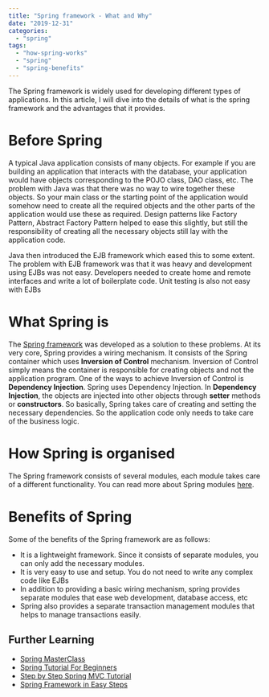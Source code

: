 ```yaml
---
title: "Spring framework - What and Why"
date: "2019-12-31"
categories: 
  - "spring"
tags: 
  - "how-spring-works"
  - "spring"
  - "spring-benefits"
---
```


The Spring framework is widely used for developing different types of applications. In this article, I will dive into the details of what is the spring framework and the advantages that it provides.

# Before Spring

A typical Java application consists of many objects. For example if you are building an application that interacts with the database, your application would have objects corresponding to the POJO class, DAO class, etc. The problem with Java was that there was no way to wire together these objects. So your main class or the starting point of the application would somehow need to create all the required objects and the other parts of the application would use these as required. Design patterns like Factory Pattern, Abstract Factory Pattern helped to ease this slightly, but still the responsibility of creating all the necessary objects still lay with the application code.

Java then introduced the EJB framework which eased this to some extent. The problem with EJB framework was that it was heavy and development using EJBs was not easy. Developers needed to create home and remote interfaces and write a lot of boilerplate code. Unit testing is also not easy with EJBs

# What Spring is

The [Spring framework](https://click.linksynergy.com/deeplink?id=MnzIZAZNE5Y&mid=39197&murl=https%3A%2F%2Fwww.udemy.com%2Fcourse%2Fspring-tutorial-for-beginners%2F) was developed as a solution to these problems. At its very core, Spring provides a wiring mechanism. It consists of the Spring container which uses **Inversion of Control** mechanism. Inversion of Control simply means the container is responsible for creating objects and not the application program. One of the ways to achieve Inversion of Control is **Dependency Injection**. Spring uses Dependency Injection. In **Dependency Injection**, the objects are injected into other objects through **setter** methods or **constructors**. So basically, Spring takes care of creating and setting the necessary dependencies. So the application code only needs to take care of the business logic.

# How Spring is organised

The Spring framework consists of several modules, each module takes care of a different functionality. You can read more about Spring modules [here](spring-modules-explained.md).

# Benefits of Spring

Some of the benefits of the Spring framework are as follows:

- It is a lightweight framework. Since it consists of separate modules, you can only add the necessary modules.
- It is very easy to use and setup. You do not need to write any complex code like EJBs
- In addition to providing a basic wiring mechanism, spring provides separate modules that ease web development, database access, etc
- Spring also provides a separate transaction management modules that helps to manage transactions easily.

## Further Learning

- [Spring MasterClass](https://click.linksynergy.com/deeplink?id=MnzIZAZNE5Y&mid=39197&murl=https%3A%2F%2Fwww.udemy.com%2Fcourse%2Fjava-spring-framework-masterclass%2F) 
- [Spring Tutorial For Beginners](https://click.linksynergy.com/deeplink?id=MnzIZAZNE5Y&mid=39197&murl=https%3A%2F%2Fwww.udemy.com%2Fcourse%2Fspring-tutorial-for-beginners%2F) 
- [Step by Step Spring MVC Tutorial](https://click.linksynergy.com/deeplink?id=MnzIZAZNE5Y&mid=39197&murl=https%3A%2F%2Fwww.udemy.com%2Fcourse%2Fspring-mvc-tutorial-for-beginners-step-by-step%2F) 
- [Spring Framework in Easy Steps](https://click.linksynergy.com/deeplink?id=MnzIZAZNE5Y&mid=39197&murl=https%3A%2F%2Fwww.udemy.com%2Fcourse%2Fspringframeworkineasysteps%2F)

